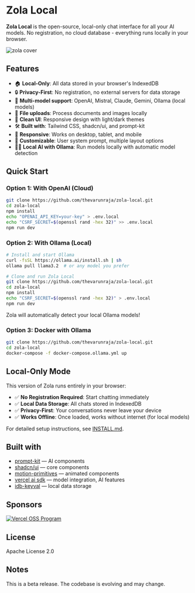 # Zola Local

**Zola Local** is the open-source, local-only chat interface for all your AI models. No registration, no cloud database - everything runs locally in your browser.

![zola cover](./public/cover_zola.jpg)

## Features

- 🏠 **Local-Only**: All data stored in your browser's IndexedDB
- 🔒 **Privacy-First**: No registration, no external servers for data storage
- 🤖 **Multi-model support**: OpenAI, Mistral, Claude, Gemini, Ollama (local models)
- 📁 **File uploads**: Process documents and images locally
- 🎨 **Clean UI**: Responsive design with light/dark themes
- 🛠️ **Built with**: Tailwind CSS, shadcn/ui, and prompt-kit
- 📱 **Responsive**: Works on desktop, tablet, and mobile
- 🔧 **Customizable**: User system prompt, multiple layout options
- 🏃‍♂️ **Local AI with Ollama**: Run models locally with automatic model detection

## Quick Start

### Option 1: With OpenAI (Cloud)

```bash
git clone https://github.com/thevarunraja/zola-local.git
cd zola-local
npm install
echo "OPENAI_API_KEY=your-key" > .env.local
echo "CSRF_SECRET=$(openssl rand -hex 32)" >> .env.local
npm run dev
```

### Option 2: With Ollama (Local)

```bash
# Install and start Ollama
curl -fsSL https://ollama.ai/install.sh | sh
ollama pull llama3.2  # or any model you prefer

# Clone and run Zola Local
git clone https://github.com/thevarunraja/zola-local.git
cd zola-local
npm install
echo "CSRF_SECRET=$(openssl rand -hex 32)" > .env.local
npm run dev
```

Zola will automatically detect your local Ollama models!

### Option 3: Docker with Ollama

```bash
git clone https://github.com/thevarunraja/zola-local.git
cd zola-local
docker-compose -f docker-compose.ollama.yml up
```

## Local-Only Mode

This version of Zola runs entirely in your browser:

- ✅ **No Registration Required**: Start chatting immediately
- ✅ **Local Data Storage**: All chats stored in IndexedDB
- ✅ **Privacy-First**: Your conversations never leave your device
- ✅ **Works Offline**: Once loaded, works without internet (for local models)

For detailed setup instructions, see [INSTALL.md](./INSTALL.md).

## Built with

- [prompt-kit](https://prompt-kit.com/) — AI components
- [shadcn/ui](https://ui.shadcn.com) — core components
- [motion-primitives](https://motion-primitives.com) — animated components
- [vercel ai sdk](https://vercel.com/blog/introducing-the-vercel-ai-sdk) — model integration, AI features
- [idb-keyval](https://github.com/jakearchibald/idb-keyval) — local data storage

## Sponsors

<a href="https://vercel.com/oss">
  <img alt="Vercel OSS Program" src="https://vercel.com/oss/program-badge.svg" />
</a>

## License

Apache License 2.0

## Notes

This is a beta release. The codebase is evolving and may change.

